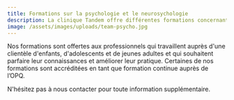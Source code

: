 ```yaml
---
title: Formations sur la psychologie et le neurosychologie
description: La clinique Tandem offre différentes formations concernant la santé mentale.
image: /assets/images/uploads/team-psycho.jpg
---
```

Nos formations sont offertes aux professionnels qui travaillent auprès d'une clientèle d'enfants, d'adolescents et de jeunes adultes et qui souhaitent parfaire leur connaissances et améliorer leur pratique. Certaines de nos formations sont accréditées en tant que formation continue auprès de l’OPQ.

N'hésitez pas à nous contacter pour toute information supplémentaire.



